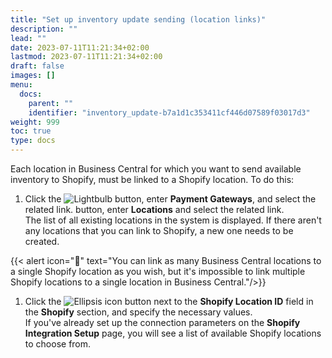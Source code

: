 ```yaml
---
title: "Set up inventory update sending (location links)"
description: ""
lead: ""
date: 2023-07-11T11:21:34+02:00
lastmod: 2023-07-11T11:21:34+02:00
draft: false
images: []
menu:
  docs:
    parent: ""
    identifier: "inventory_update-b7a1d1c353411cf446d07589f03017d3"
weight: 999
toc: true
type: docs
---
```


Each location in Business Central for which you want to send available inventory to Shopify, must be linked to a Shopify location. To do this:

1. Click the ![Lightbulb](Lightbulb_icon.PNG) button, enter **Payment Gateways**, and select the related link.
 button, enter **Locations** and select the related link.         
   The list of all existing locations in the system is displayed. If there aren't any locations that you can link to Shopify, a new one needs to be created.
                  
 {{< alert icon="📝" text="You can link as many Business Central locations to a single Shopify location as you wish, but it's impossible to link multiple Shopify locations to a single location in Business Central."/>}}

1. Click the ![Ellipsis icon](elipsis_icon.png) button next to the **Shopify Location ID** field in the **Shopify** section, and specify the necessary values.      
   If you've already set up the connection parameters on the **Shopify Integration Setup** page, you will see a list of available Shopify locations to choose from.   
